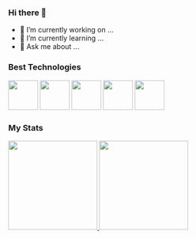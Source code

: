 ### Hi there 👋

- 🔭 I’m currently working on ...
- 🌱 I’m currently learning ...
- 💬 Ask me about ...

### Best Technologies

<div>
  <img src="https://cdn.jsdelivr.net/gh/devicons/devicon/icons/html5/html5-original.svg" width="60"/>        
  <img src="https://cdn.jsdelivr.net/gh/devicons/devicon/icons/css3/css3-original.svg" width="60"/> 
  <img src="https://cdn.jsdelivr.net/gh/devicons/devicon/icons/javascript/javascript-original.svg" width="60"/>        
  <img src="https://cdn.jsdelivr.net/gh/devicons/devicon/icons/nodejs/nodejs-original.svg" width="60"/>
  <img src="https://cdn.jsdelivr.net/gh/devicons/devicon/icons/react/react-original.svg" width="60"/>       
</div>

### My Stats

<div>
  <a href="https://github.com/matheusrobertodasilva">
    <img height="180" src="https://github-readme-stats.vercel.app/api?username=matheusrobertodasilva&show_icons=true&theme=radical"/>
    <img height="180" src="https://github-readme-stats.vercel.app/api/top-langs/?username=matheusrobertodasilva&layout=compact"/>
  </a>
</div>
